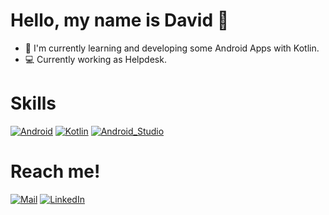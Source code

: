 #  Hello, my name is David 👋
- 📲 I'm currently learning and developing some Android Apps with Kotlin.
- 💻 Currently working as Helpdesk.


# Skills
[![Android](https://img.shields.io/badge/Android-3DDC84?style=for-the-badge&logo=android&logoColor=white&labelColor=101010)]()
[![Kotlin](https://img.shields.io/badge/Kotlin-0095D5?style=for-the-badge&logo=kotlin&logoColor=white&labelColor=101010)]()
[![Android_Studio](https://img.shields.io/badge/Android_Studio-3DDC84?style=for-the-badge&logo=android-studio&logoColor=white&labelColor=101010)]()


# Reach me!

[![Mail](https://img.icons8.com/color/32/000000/gmail--v1.png)](mailto:daavidmontes@gmail.com)
[![LinkedIn](https://img.icons8.com/color/32/000000/linkedin.png)](https://www.linkedin.com/in/david-montes-vicente-b3b340179/) 

